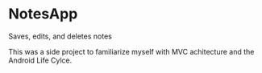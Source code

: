 NotesApp
========

Saves, edits, and deletes notes

This was a side project to familiarize myself with MVC achitecture and the Android Life Cylce. 
